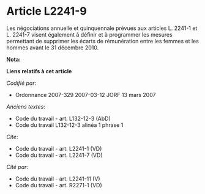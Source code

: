 # Article L2241-9

Les négociations annuelle et quinquennale prévues aux articles L. 2241-1 et L. 2241-7 visent également à définir et à
programmer les mesures permettant de supprimer les écarts de rémunération entre les femmes et les hommes avant le 31 décembre
2010.

**Nota:**



**Liens relatifs à cet article**

_Codifié par_:

  - Ordonnance 2007-329 2007-03-12 JORF 13 mars 2007

_Anciens textes_:

  - Code du travail - art. L132-12-3 (AbD)
  - Code du travail L132-12-3 alinéa 1 phrase 1

_Cite_:

  - Code du travail - art. L2241-1 (VD)
  - Code du travail - art. L2241-7 (VD)

_Cité par_:

  - Code du travail - art. L2241-11 (V)
  - Code du travail - art. R2271-1 (VD)
